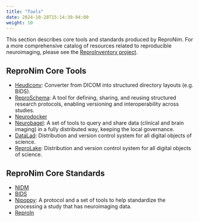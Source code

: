 ```yaml
---
title: "Tools"
date: 2024-10-28T15:14:39-04:00
weight: 10
---
```


This section describes core tools and standards produced by ReproNim.  For a more comprehensive catalog of resources related to reproducible neuroimaging, please see the [ReproInventory project](https://github.com/ReproNim/ReproInventory).

## ReproNim Core Tools

- [Heudiconv](heudiconv/index.html): Converter from DICOM into structured directory layouts (e.g. BIDS).
- [ReproSchema](reproschema/index.html): A tool for defining, sharing, and reusing structured research protocols, enabling versioning and interoperability across studies.
- [Neurodocker](neurodocker/index.html)
- [Neurobagel](neurobagel/index.html): A set of tools to query and share data (clinical and brain imaging) in a fully distributed way, keeping the local governance.
- [DataLad](datalad/index.html): Distribution and version control system for all digital objects of science.
- [ReproLake](reprolake/index.html): Distribution and version control system for all digital objects of science.

## ReproNim Core Standards

- [NIDM](nidm/index.html)
- [BIDS](bids/index.html)
- [Nipoppy](nipoppy/index.html): A protocol and a set of tools to help standardize the processing a study that has neuroimaging data.
- [ReproIn](reproin/index.html)
